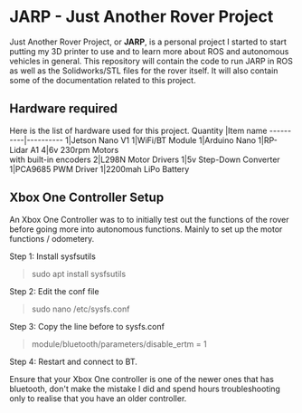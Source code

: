 # JARP - Just Another Rover Project

Just Another Rover Project, or **JARP**, is a personal project I started to start putting my 3D printer to use and to learn more about ROS and autonomous vehicles in general. 
This repository will contain the code to run JARP in ROS as well as the Solidworks/STL files for the rover itself. It will also contain some of the documentation related to this project.

## Hardware required

Here is the list of hardware used for this project.
Quantity |Item name
----------|----------
1|Jetson Nano V1
1|WiFi/BT Module
1|Arduino Nano
1|RP-Lidar A1
4|6v 230rpm Motors <br>with built-in encoders
2|L298N Motor Drivers
1|5v Step-Down Converter
1|PCA9685 PWM Driver
1|2200mah LiPo Battery

## Xbox One Controller Setup

An Xbox One Controller was to to initially test out the functions of the rover before going more into autonomous functions. Mainly to set up the motor functions / odometery.

Step 1: Install sysfsutils
> sudo apt install sysfsutils

Step 2: Edit the conf file
> sudo nano /etc/sysfs.conf

Step 3: Copy the line before to sysfs.conf
>module/bluetooth/parameters/disable_ertm = 1

Step 4: Restart and connect to BT.

Ensure that your Xbox One controller is one of the newer ones that has bluetooth, don't make the mistake I did and spend hours troubleshooting only to realise that you have an older controller.
